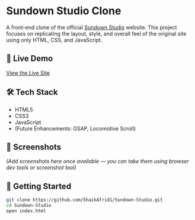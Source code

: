 # Sundown Studio Clone

A front-end clone of the official [Sundown Studio](https://www.sundown-studio.com/) website. This project focuses on replicating the layout, style, and overall feel of the original site using only HTML, CSS, and JavaScript.

## 🔗 Live Demo
[View the Live Site](https://shaikafrid1.github.io/Sundown-Studio/)

## 🛠️ Tech Stack
- HTML5  
- CSS3  
- JavaScript  
- (Future Enhancements: GSAP, Locomotive Scroll)

## 📸 Screenshots
*(Add screenshots here once available — you can take them using browser dev tools or screenshot tool)*

## 🚀 Getting Started

```bash
git clone https://github.com/ShaikAfrid1/Sundown-Studio.git
cd Sundown-Studio
open index.html
